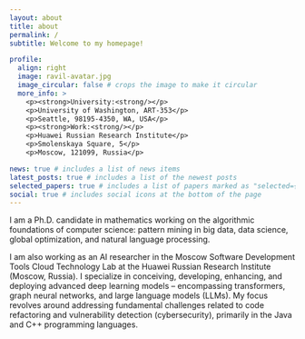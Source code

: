 ```yaml
---
layout: about
title: about
permalink: /
subtitle: Welcome to my homepage!

profile:
  align: right
  image: ravil-avatar.jpg
  image_circular: false # crops the image to make it circular
  more_info: >
    <p><strong>University:<strong/></p>
    <p>University of Washington, ART-353</p>
    <p>Seattle, 98195-4350, WA, USA</p>
    <p><strong>Work:<strong/></p>
    <p>Huawei Russian Research Institute</p>
    <p>Smolenskaya Square, 5</p>
    <p>Moscow, 121099, Russia</p>

news: true # includes a list of news items
latest_posts: true # includes a list of the newest posts
selected_papers: true # includes a list of papers marked as "selected={true}"
social: true # includes social icons at the bottom of the page
---
```


I am a Ph.D. candidate in mathematics working on the algorithmic foundations of computer science: pattern mining in big data, data science, global optimization, and natural language processing.

I am also working as an AI researcher in the Moscow Software Development Tools Cloud Technology Lab at the Huawei Russian Research Institute (Moscow, Russia). I specialize in conceiving, developing, enhancing, and deploying advanced deep learning models – encompassing transformers, graph neural networks, and large language models (LLMs). My focus revolves around addressing fundamental challenges related to code refactoring and vulnerability detection (cybersecurity), primarily in the Java and C++ programming languages.
